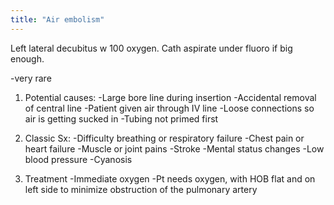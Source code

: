 ```yaml
---
title: "Air embolism"
---
```

Left lateral decubitus w 100 oxygen. Cath aspirate under fluoro if big enough.

-very rare

1) Potential causes:
-Large bore line during insertion
-Accidental removal of central line
-Patient given air through IV line
-Loose connections so air is getting sucked in 
-Tubing not primed first

2) Classic Sx: 
-Difficulty breathing or respiratory failure
-Chest pain or heart failure
-Muscle or joint pains
-Stroke
-Mental status changes
-Low blood pressure
-Cyanosis

3) Treatment
-Immediate oxygen
-Pt needs oxygen, with HOB flat and on left side to minimize obstruction of the pulmonary artery

